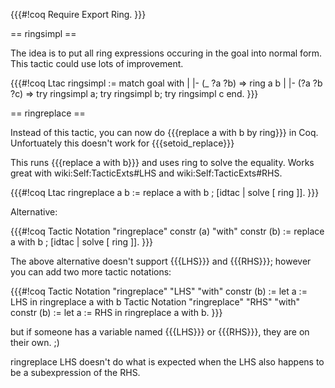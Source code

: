 {{{#!coq
Require Export Ring.
}}}

== ringsimpl ==

The idea is to put all ring expressions occuring in the goal into normal form.  This tactic could use lots of improvement.

{{{#!coq
Ltac ringsimpl :=
match goal with
| |- (_ ?a ?b) => ring a b
| |- (?a ?b ?c) => try ringsimpl a; try ringsimpl b; try ringsimpl c
end.
}}}

== ringreplace ==

Instead of this tactic, you can now do {{{replace a with b by ring}}} in Coq.  Unfortuately this doesn't work for {{{setoid_replace}}}

This runs {{{replace a with b}}} and uses ring to solve the equality.  Works great with wiki:Self:TacticExts#LHS and wiki:Self:TacticExts#RHS.

{{{#!coq
Ltac ringreplace a b :=
replace a with b ; [idtac | solve [ ring ]].
}}}

Alternative:

{{{#!coq
Tactic Notation "ringreplace" constr (a) "with" constr (b) :=
replace a with b ; [idtac | solve [ ring ]].
}}}

The above alternative doesn't support {{{LHS}}} and {{{RHS}}}; however you can add two more tactic notations:

{{{#!coq
Tactic Notation "ringreplace" "LHS" "with" constr (b) :=
let a := LHS in ringreplace a with b
Tactic Notation "ringreplace" "RHS" "with" constr (b) :=
let a := RHS in ringreplace a with b.
}}}

but if someone has a variable named {{{LHS}}} or {{{RHS}}}, they are on their own. ;)

ringreplace LHS doesn't do what is expected when the LHS also happens to be a subexpression of the RHS.

